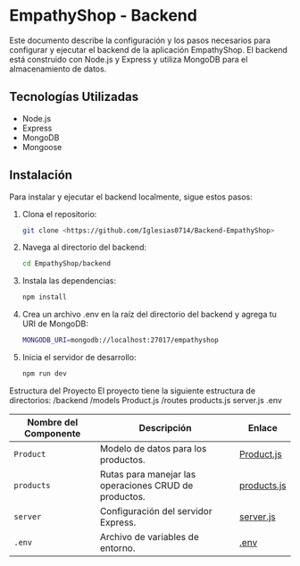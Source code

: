 # EmpathyShop - Backend

Este documento describe la configuración y los pasos necesarios para configurar y ejecutar el backend de la aplicación EmpathyShop.
El backend está construido con Node.js y Express y utiliza MongoDB para el almacenamiento de datos.

## Tecnologías Utilizadas

- Node.js
- Express
- MongoDB
- Mongoose

## Instalación

Para instalar y ejecutar el backend localmente, sigue estos pasos:

1. Clona el repositorio:
   ```bash
   git clone <https://github.com/Iglesias0714/Backend-EmpathyShop>
2. Navega al directorio del backend:
   ```bash
   cd EmpathyShop/backend
3. Instala las dependencias:
   ```bash
   npm install
4. Crea un archivo .env en la raíz del directorio del backend y agrega tu URI de MongoDB:
   ```bash
   MONGODB_URI=mongodb://localhost:27017/empathyshop
5. Inicia el servidor de desarrollo:
   ```bash
   npm run dev

Estructura del Proyecto
El proyecto tiene la siguiente estructura de directorios:
/backend
  /models
    Product.js
  /routes
    products.js
  server.js
  .env

| Nombre del Componente | Descripción | Enlace |
|-----------------------|-------------|--------|
| `Product`             | Modelo de datos para los productos. | [Product.js](backend/models/Product.js) |
| `products`            | Rutas para manejar las operaciones CRUD de productos. | [products.js](backend/routes/products.js) |
| `server`              | Configuración del servidor Express. | [server.js](backend/server.js) |
| `.env`                | Archivo de variables de entorno. | [.env](backend/.env) |

